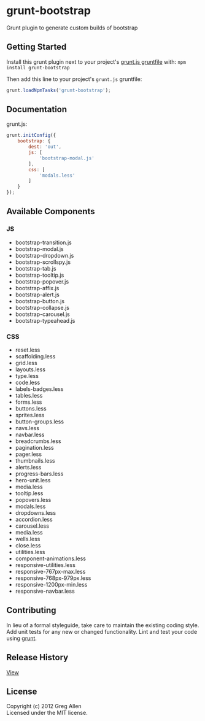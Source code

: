 # grunt-bootstrap

Grunt plugin to generate custom builds of bootstrap

## Getting Started
Install this grunt plugin next to your project's [grunt.js gruntfile][getting_started] with: `npm install grunt-bootstrap`

Then add this line to your project's `grunt.js` gruntfile:

```javascript
grunt.loadNpmTasks('grunt-bootstrap');
```

[grunt]: http://gruntjs.com/
[getting_started]: https://github.com/gruntjs/grunt/blob/master/docs/getting_started.md

## Documentation
grunt.js:
```javascript
grunt.initConfig({
	bootstrap: {
		dest: 'out',
		js: [
			'bootstrap-modal.js'
		],
		css: [
			'modals.less'
		]
	}
});
```

## Available Components
### JS
- bootstrap-transition.js
- bootstrap-modal.js
- bootstrap-dropdown.js
- bootstrap-scrollspy.js
- bootstrap-tab.js
- bootstrap-tooltip.js
- bootstrap-popover.js
- bootstrap-affix.js
- bootstrap-alert.js
- bootstrap-button.js
- bootstrap-collapse.js
- bootstrap-carousel.js
- bootstrap-typeahead.js

### CSS
- reset.less
- scaffolding.less
- grid.less
- layouts.less
- type.less
- code.less
- labels-badges.less
- tables.less
- forms.less
- buttons.less
- sprites.less
- button-groups.less
- navs.less
- navbar.less
- breadcrumbs.less
- pagination.less
- pager.less
- thumbnails.less
- alerts.less
- progress-bars.less
- hero-unit.less
- media.less
- tooltip.less
- popovers.less
- modals.less
- dropdowns.less
- accordion.less
- carousel.less
- media.less
- wells.less
- close.less
- utilities.less
- component-animations.less
- responsive-utilities.less
- responsive-767px-max.less
- responsive-768px-979px.less
- responsive-1200px-min.less
- responsive-navbar.less

## Contributing
In lieu of a formal styleguide, take care to maintain the existing coding style. Add unit tests for any new or changed functionality. Lint and test your code using [grunt][grunt].

## Release History

[View](https://github.com/jgallen23/grunt-bootstrap/blob/master/HISTORY.md)

## License
Copyright (c) 2012 Greg Allen  
Licensed under the MIT license.
